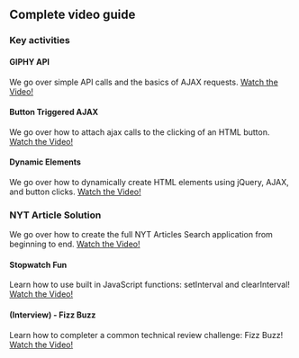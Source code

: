 ## Complete video guide

### Key activities

#### GIPHY API

We go over simple API calls and the basics of AJAX requests.
[Watch the Video!](https://www.youtube.com/watch?v=Kp7Xy2LScLM)

#### Button Triggered AJAX

We go over how to attach ajax calls to the clicking of an HTML button.
[Watch the Video!](https://www.youtube.com/watch?v=K1JDUkF94cs)

#### Dynamic Elements

We go over how to dynamically create HTML elements using jQuery, AJAX, and button clicks.
[Watch the Video!](https://www.youtube.com/watch?v=UVBmX4cZkHY)

### NYT Article Solution

We go over how to create the full NYT Articles Search application from beginning to end.
[Watch the Video!](https://www.youtube.com/watch?v=PDD8NV3sbZo)

#### Stopwatch Fun

Learn how to use built in JavaScript functions: setInterval and clearInterval!
[Watch the Video!](https://www.youtube.com/watch?v=vu0SXf2nwYI)

#### (Interview) - Fizz Buzz

Learn how to completer a common technical review challenge: Fizz Buzz!
[Watch the Video!](https://www.youtube.com/watch?v=oTart7fFefI) 
